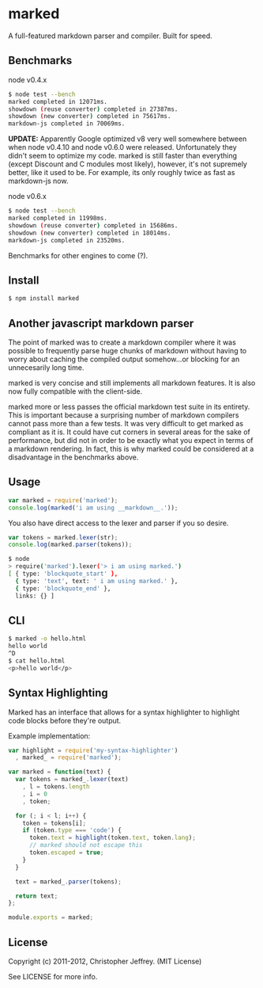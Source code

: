 # marked

A full-featured markdown parser and compiler.
Built for speed.

## Benchmarks

node v0.4.x

``` bash
$ node test --bench
marked completed in 12071ms.
showdown (reuse converter) completed in 27387ms.
showdown (new converter) completed in 75617ms.
markdown-js completed in 70069ms.
```

__UPDATE:__ Apparently Google optimized v8 very well somewhere between when
node v0.4.10 and node v0.6.0 were released. Unfortunately they didn't
seem to optimize my code. marked is still faster than everything (except
Discount and C modules most likely), however, it's not supremely better,
like it used to be. For example, its only roughly twice as fast as
markdown-js now.

node v0.6.x

``` bash
$ node test --bench
marked completed in 11998ms.
showdown (reuse converter) completed in 15686ms.
showdown (new converter) completed in 18014ms.
markdown-js completed in 23520ms.
```

Benchmarks for other engines to come (?).

## Install

``` bash
$ npm install marked
```

## Another javascript markdown parser

The point of marked was to create a markdown compiler where it was possible to
frequently parse huge chunks of markdown without having to worry about
caching the compiled output somehow...or blocking for an unnecesarily long time.

marked is very concise and still implements all markdown features. It is also
now fully compatible with the client-side.

marked more or less passes the official markdown test suite in its
entirety. This is important because a surprising number of markdown compilers
cannot pass more than a few tests. It was very difficult to get marked as
compliant as it is. It could have cut corners in several areas for the sake
of performance, but did not in order to be exactly what you expect in terms
of a markdown rendering. In fact, this is why marked could be considered at a
disadvantage in the benchmarks above.

## Usage

``` js
var marked = require('marked');
console.log(marked('i am using __markdown__.'));
```

You also have direct access to the lexer and parser if you so desire.

``` js
var tokens = marked.lexer(str);
console.log(marked.parser(tokens));
```

``` bash
$ node
> require('marked').lexer('> i am using marked.')
[ { type: 'blockquote_start' },
  { type: 'text', text: ' i am using marked.' },
  { type: 'blockquote_end' },
  links: {} ]
```

## CLI

``` bash
$ marked -o hello.html
hello world
^D
$ cat hello.html
<p>hello world</p>
```

## Syntax Highlighting

Marked has an interface that allows for a syntax highlighter to highlight code
blocks before they're output.

Example implementation:

``` js
var highlight = require('my-syntax-highlighter')
  , marked_ = require('marked');

var marked = function(text) {
  var tokens = marked_.lexer(text)
    , l = tokens.length
    , i = 0
    , token;

  for (; i < l; i++) {
    token = tokens[i];
    if (token.type === 'code') {
      token.text = highlight(token.text, token.lang);
      // marked should not escape this
      token.escaped = true;
    }
  }

  text = marked_.parser(tokens);

  return text;
};

module.exports = marked;
```

## License

Copyright (c) 2011-2012, Christopher Jeffrey. (MIT License)

See LICENSE for more info.
